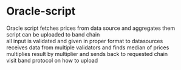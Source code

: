 # Oracle-script
Oracle script fetches prices from data source and aggregates them <br/>
script can be uploaded to band chain <br/>
all input is validated and given in proper format to datasources<br/>
receives data from multiple validators and finds median of prices <br/>
multiplies result by multiplier and sends back to requested chain<br/>
visit band protocol on how to upload<br/>
